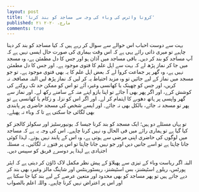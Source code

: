 ```yaml
---
layout: post
title: 'کرونا وائرس کی وباء کی وجہ سے مساجد کو بند کرنا'
published: ۲۱ مارچ، ۲۰۲۰
comments: true
---
```


بہت سے دوست احباب اس حوالے سے سوال کر رہے ہیں کہ کیا مساجد کو بند کر دینا چاہیے تو میری ذاتی رائے یہی ہے کہ اس وقت بیماری کی صورت حال ایسی نہیں ہے کہ آپ مساجد کو بند کر دیں۔ باقی مساجد میں آذان ہو اور جس کا دل مطمئن ہے، وہ مسجد میں جا کر نماز پڑھ لے کہ بہت سے اہل علم کا فتوی موجود ہے۔ اور جس کا دل مطمئن نہیں ہے، وہ گھر پر جماعت کروا لے کہ بعض اہل علم کا یہ بھی فتوی موجود ہے۔
تو جو مسجد میں نماز کے لیے جائیں تو وہ مزید احتیاط یہ کر لیں کہ نماز پڑھ لیں البتہ مصافحہ نہ کریں، اور جس کو چھینک یا کھانسی وغیرہ آئے تو اس کو ممکن حد تک روکنے کی کوشش کرے، اور اگر پھر بھی آ جائے تو اپنا بازو اپنے منہ کے سامنے رکھ لے۔ اور نماز سے گھر واپسی پر ہاتھ دھوںے کا اہتمام کر لے۔ اور اگر اس کو نزلہ و زکام یا کھانسی ہے تو پھر تو مسجد نہ جائے، بالکل بھی نہ جائے۔ اور ایسے شخص کی مسجد حاضری پر پابندی بھی لگائی جا سکتی ہے تا کہ وباء نہ پھیلے۔

تو یہاں مسئلے دو ہیں؛ ایک مسجد کو بند کرنا جیسا کہ یونیورسٹیز اور سکولز کالجز کو کیا گیا ہے تو ہماری رائے میں فی الحال وہ نہیں کرنا چاہیے۔ اس کی وجہ یہ ہے کہ مساجد میں لوگوں کی حاضری اپنی مرضی سے ہوتی ہے، وہ اس کے پابند نہیں ہوتے۔ لہذا کوئی جانا چاہتا ہے تو اسے جانیں دیں اور جو نہیں جانا چاہتا تو اس پر فتوے نہ لگائیں۔ یہ مسئلہ اجتہادی ہے لہذا ہر دوسرے فریق کو سپیس دیں۔

البتہ اگر ریاست وباء کے تیزی سے پھیلاؤ کے پیش نظر مکمل لاک ڈاؤن کر دیتی ہے کہ ایئر پورٹس، ریلوے اسٹیشنز، بس اسٹیشنز، ریسٹورینٹس اور شاپنگ مالز وغیرہ بھی بند کر دیے جاتے ہیں تو پھر مساجد کو بھی محدود اور متعین عرصے کے لیے بند کیا جا سکتا ہے اور اس پر اعتراض نہیں کرنا چاہیے۔ واللہ اعلم بالصواب